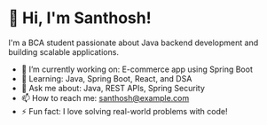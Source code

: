 # 👋 Hi, I'm Santhosh!

I'm a BCA student passionate about Java backend development and building scalable applications.

- 🔭 I’m currently working on: E-commerce app using Spring Boot
- 🌱 Learning: Java, Spring Boot, React, and DSA
- 💬 Ask me about: Java, REST APIs, Spring Security
- 📫 How to reach me: santhosh@example.com
- ⚡ Fun fact: I love solving real-world problems with code!

<!-- You can add badges, images, GitHub stats, etc. too! -->
